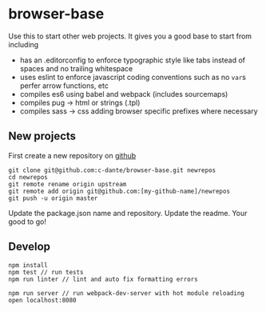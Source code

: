 # browser-base
Use this to start other web projects. It gives you a good base to start from including
+ has an .editorconfig to enforce typographic style like tabs instead of spaces and no trailing whitespace
+ uses eslint to enforce javascript coding conventions such as no `var`s perfer arrow functions, etc
+ compiles es6 using babel and webpack (includes sourcemaps)
+ compiles pug -> html or strings (.tpl)
+ compiles sass -> css adding browser specific prefixes where necessary

## New projects
First create a new repository on [github](https://github.com/new)
```
git clone git@github.com:c-dante/browser-base.git newrepos
cd newrepos
git remote rename origin upstream
git remote add origin git@github.com:[my-github-name]/newrepos
git push -u origin master
```
Update the package.json name and repository.
Update the readme.
Your good to go!

## Develop
```
npm install
npm test // run tests
npm run linter // lint and auto fix formatting errors

npm run server // run webpack-dev-server with hot module reloading
open localhost:8080
```
